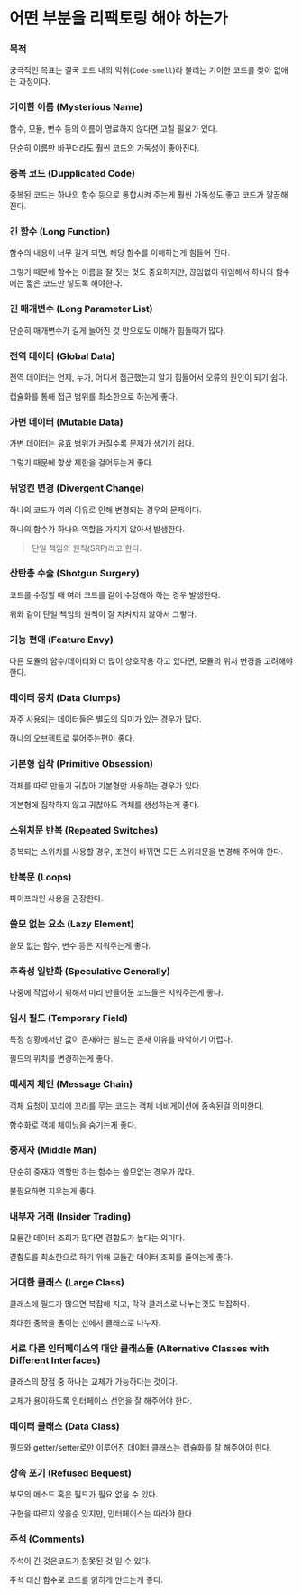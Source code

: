 # 어떤 부분을 리팩토링 해야 하는가

### 목적

궁극적인 목표는 결국 코드 내의 악취(`Code-smell`)라 불리는 기이한 코드를 찾아 없애는 과정이다.

### 기이한 이름 (Mysterious Name)

함수, 모듈, 변수 등의 이름이 명료하지 않다면 고칠 필요가 있다.

단순히 이름만 바꾸더라도 훨씬 코드의 가독성이 좋아진다.

### 중복 코드 (Dupplicated Code)

중복된 코드는 하나의 함수 등으로 통합시켜 주는게 훨씬 가독성도 좋고 코드가 깔끔해 진다.

### 긴 함수 (Long Function)

함수의 내용이 너무 길게 되면, 해당 함수를 이해하는게 힘들어 진다.

그렇기 때문에 함수는 이름을 잘 짓는 것도 중요하지만, 끊임없이 위임해서 하나의 함수에는 짧은 코드만 넣도록 해야한다.

### 긴 매개변수 (Long Parameter List)

단순히 매개변수가 길게 늘어진 것 만으로도 이해가 힘들때가 많다.

### 전역 데이터 (Global Data)

전역 데이터는 언제, 누가, 어디서 접근했는지 알기 힘들어서 오류의 원인이 되기 쉽다.

캡슐화를 통해 접근 범위를 최소한으로 하는게 좋다.

### 가변 데이터 (Mutable Data)

가변 데이터는 유효 범위가 커질수록 문제가 생기기 쉽다.

그렇기 때문에 항상 제한을 걸어두는게 좋다.

### 뒤엉킨 변경 (Divergent Change)

하나의 코드가 여러 이유로 인해 변경되는 경우의 문제이다.

하나의 함수가 하나의 역할을 가지지 않아서 발생한다.

> 단일 책임의 원칙(SRP)라고 한다.

### 산탄총 수술 (Shotgun Surgery)

코드를 수정할 때 여러 코드를 같이 수정해야 하는 경우 발생한다.

위와 같이 단일 책임의 원칙이 잘 지켜지지 않아서 그렇다.

### 기능 편애 (Feature Envy)

다른 모듈의 함수/데이터와 더 많이 상호작용 하고 있다면, 모듈의 위치 변경을 고려해야 한다.

### 데이터 뭉치 (Data Clumps)

자주 사용되는 데이터들은 별도의 의미가 있는 경우가 많다.

하나의 오브젝트로 묶어주는편이 좋다.

### 기본형 집착 (Primitive Obsession)

객체를 따로 만들기 귀찮아 기본형만 사용하는 경우가 있다.

기본형에 집착하지 않고 귀찮아도 객체를 생성하는게 좋다.

### 스위치문 반복 (Repeated Switches)

중복되는 스위치를 사용할 경우, 조건이 바뀌면 모든 스위치문을 변경해 주어야 한다.

### 반복문 (Loops)

파이프라인 사용을 권장한다.

### 쓸모 없는 요소 (Lazy Element)

쓸모 없는 함수, 변수 등은 지워주는게 좋다.

### 추측성 일반화 (Speculative Generally)

나중에 작업하기 위해서 미리 만들어둔 코드들은 지워주는게 좋다.

### 임시 필드 (Temporary Field)

특정 상황에서만 값이 존재하는 필드는 존재 이유를 파악하기 어렵다.

필드의 위치를 변경하는게 좋다.

### 메세지 체인 (Message Chain)

객체 요청이 꼬리에 꼬리를 무는 코드는 객체 네비게이션에 종속된걸 의미한다.

함수화로 객체 체이닝을 숨기는게 좋다.

### 중재자 (Middle Man)

단순히 중재자 역할만 하는 함수는 쓸모없는 경우가 많다.

불필요하면 지우는게 좋다.

### 내부자 거래 (Insider Trading)

모듈간 데이터 조회가 많다면 결합도가 높다는 의미다.

결합도를 최소한으로 하기 위해 모듈간 데이터 조회를 줄이는게 좋다.

### 거대한 클래스 (Large Class)

클래스에 필드가 많으면 복잡해 지고, 각각 클래스로 나누는것도 복잡하다.

최대한 중복을 줄이는 선에서 클래스로 나누자.

### 서로 다른 인터페이스의 대안 클래스들 (Alternative Classes with Different Interfaces)

클래스의 장점 중 하나는 교체가 가능하다는 것이다.

교체가 용이하도록 인터페이스 선언을 잘 해주어야 한다.

### 데이터 클래스 (Data Class)

필드와 getter/setter로만 이루어진 데이터 클래스는 캡슐화를 잘 해주어야 한다.

### 상속 포기 (Refused Bequest)

부모의 메소드 혹은 필드가 필요 없을 수 있다.

구현을 따르지 않을순 있지만, 인터페이스는 따라야 한다.

### 주석 (Comments)

주석이 긴 것은코드가 잘못된 것 일 수 있다.

주석 대신 함수로 코드를 읽히게 만드는게 좋다.